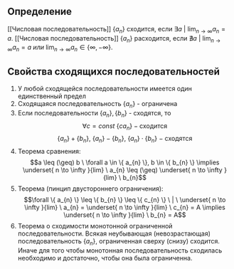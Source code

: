 ## Определение

[[Числовая последовательность]] $\{a_n\}$ сходится, если $\exists a  \ | \ \lim_{n\to\infty} a_{n} = a$.
[[Числовая последовательность]] $\{a_n\}$ расходится, если $\nexists a \ | \ \lim_{n\to\infty} a_{n} = a \ или \ \lim_{n\to\infty} a_{n} \in \{\infty, -\infty\}$.

## Свойства сходящихся последовательностей
1) У любой сходящейся последовательности имеется один единственный предел
2) Сходящаяся последовательность $\{ a_{n} \}$ - ограничена
3) Если последовательности $\{ a_{n} \}, \{ b_{n} \}$ - сходятся, то $$\forall c = const \ \{ ca_{n} \} - \text{сходится}$$ $$\{ a_{n} \} + \{ b_{n} \}, \ \{ a_{n} \} - \{ b_{n} \}, \ \{ a_{n} \} \cdot \{ b_{n} \} \ - \ \text{сходятся}$$
4) Теорема сравнения: $$a \leq (\geq) b \ \forall a \in \{ a_{n} \}, b \in \{  b_{n} \} \implies \underset{ n \to \infty }{lim} \ a_{n} \leq (\geq) \underset{ n \to \infty }{lim} \ b_{n}$$
5) Теорема (пинцип двустороннего ограничения): $$\forall \{ a_{n} \} \leq \{ b_{n} \} \leq \{ c_{n} \} \ | \ \underset{ n \to \infty }{lim} \ a_{n} = \underset{ n \to \infty }{lim} \ c_{n} = A \implies \underset{ n \to \infty }{lim} \ b_{n} = A$$
6) Теорема о сходимости монотонной ограниченной последовательности. Всякая неубывающая (невозрастающая) последовательность $\{ a_{n} \}$, ограниченная сверху (снизу) сходится. Иначе для того чтобы монотонная последовательность сходилась необходимо и достаточно, чтобы она была ограниченна.